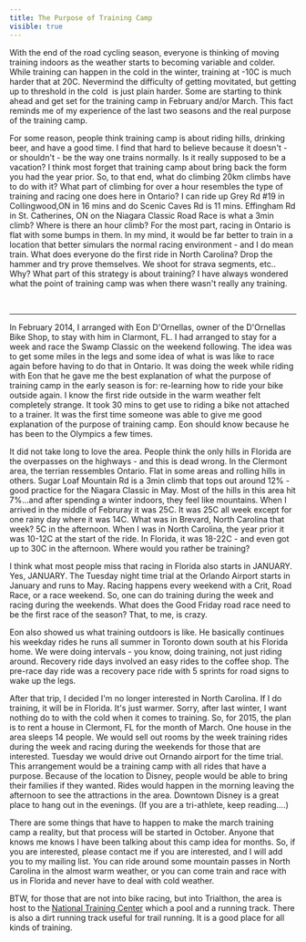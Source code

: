 ---title: The Purpose of Training Campvisible: true---<p style="text-align: left;">
  With the end of the road cycling season, everyone is thinking of moving training indoors as the weather starts to becoming variable and colder. While training can happen in the cold in the winter, training at -10C is much harder that at 20C. Nevermind the difficulty of getting movitated, but getting up to threshold in the cold &nbsp;is just plain harder. Some are starting to think ahead and get set for the training camp in February and/or March. This fact reminds me of my experience of the last two seasons and the real purpose of the training camp.
</p>

<p style="text-align: left;">
  For some reason, people think training camp is about riding hills, drinking beer, and have a good time. I find that hard to believe because it doesn't - or shouldn't - be the way one trains normally. Is it really supposed to be a vacation? I think most forget that training camp about bring back the form you had the year prior. So, to that end, what do climbing 20km climbs have to do with it? What part of climbing for over a hour resembles the type of training and racing one does here in Ontario? I can ride up Grey Rd #19 in Collingwood,ON in 16 mins and do Scenic Caves Rd is 11 mins. Effingham Rd in St. Catherines, ON on the Niagara Classic Road Race is what a 3min climb? Where is there an hour climb? For the most part, racing in Ontario is flat with some bumps in them. In my mind, it would be far better to train in a location that better simulars the normal racing environment - and I do mean train. What does everyone do the first ride in North Carolina? Drop the hammer and try prove themselves. We shoot for strava segments, etc.. Why? What part of this strategy is about training? I have always wondered what the point of training camp was when there wasn't really any training.
</p>

<p style="text-align: left;">
  &nbsp;
</p>

<hr id="system-readmore" />

<p style="text-align: left;">
  In February 2014, I arranged with Eon D'Ornellas, owner of the D'Ornellas Bike Shop, to stay with him in Clarmont, FL. I had arranged to stay for a week and race the Swamp Classic on the weekend following. The idea was to get some miles in the legs and some idea of what is was like to race again before having to do that in Ontario. It was doing the week while riding with Eon that he gave me the best explanation of what the purpose of training camp in the early season is for: re-learning how to ride your bike outside again. I know the first ride outside in the warm weather felt completely strange. It took 30 mins to get use to riding a bike not attached to a trainer. It was the first time someone was able to give me good explanation of the purpose of training camp. Eon should know because he has been to the Olympics a few times.&nbsp;
</p>

<p style="text-align: left;">
  It did not take long to love the area. People think the only hills in Florida are the overpasses on the highways - and this is dead wrong. In the Clermont area, the terrian ressembles Ontario. Flat in some areas and rolling hills in others. Sugar Loaf Mountain Rd is a 3min climb that tops out around 12% - good practice for the Niagara Classic in May. Most of the hills in this area hit 7%...and after spending a winter indoors, they feel like mountains. When I arrived in the middle of Februray it was 25C. It was 25C all week except for one rainy day where it was 14C. What was in Brevard, North Carolina that week? 5C in the afternoon. When I was in North Carolina, the year prior it was 10-12C at the start of the ride. In Florida, it was 18-22C - and even got up to 30C in the afternoon. Where would you rather be training?
</p>

<p style="text-align: left;">
  I think what most people miss that racing in Florida also starts in JANUARY. Yes, JANUARY. The Tuesday night time trial at the Orlando Airport starts in January and runs to May. Racing happens every weekend with a Crit, Road Race, or a race weekend. So, one can do training during the week and racing during the weekends. What does the Good Friday road race need to be the first race of the season? That, to me, is crazy.
</p>

<p style="text-align: left;">
  Eon also showed us what training outdoors is like. He basically continues his weekday rides he runs all summer in Toronto down south at his Florida home. We were doing intervals - you know, doing training, not just riding around. Recovery ride days involved an easy rides to the coffee shop. The pre-race day ride was a recovery pace ride with 5 sprints for road signs to wake up the legs.
</p>

<p style="text-align: left;">
  After that trip, I decided I'm no longer interested in North Carolina. If I do training, it will be in Florida. It's just warmer. Sorry, after last winter, I want nothing do to with the cold when it comes to training. So, for 2015, the plan is to rent a house in Clermont, FL for the month of March. One house in the area sleeps 14 people. We would sell out rooms by the week training rides during the week and racing during the weekends for those that are interested. Tuesday we would drive out Ornando airport for the time trial. This arrangement would be a training camp with all rides that have a purpose. Because of the location to Disney, people would be able to bring their families if they wanted. Rides would happen in the morning leaving the afternoon to see the attractions in the area. Downtown Disney is a great place to hang out in the evenings. (If you are a tri-athlete, keep reading....)
</p>

<p style="text-align: left;">
  There are some things that have to happen to make the march training camp a reality, but that process will be started in October. Anyone that knows me knows I have been talking about this camp idea for months. So, if you are interested, please contact me if you are interested, and I will add you to my mailing list. You can ride around some mountain passes in North Carolina in the almost warm weather, or you can come train and race with us in Florida and never have to deal with cold weather.
</p>

<p style="text-align: left;">
  BTW, for those that are not into bike racing, but into Trialthon, the area is host to the <a href="http://www.usantc.com/" title="National Training Center" target="_blank">National Training Center</a> which a pool and a running track. There is also a dirt running track useful for trail running. It is a good place for all kinds of training.
</p>
